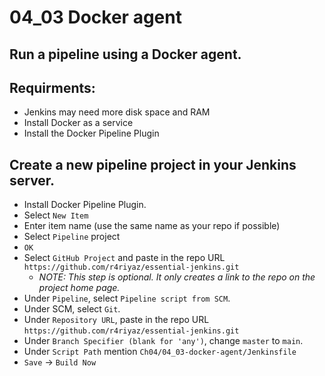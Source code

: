 # 04_03 Docker agent
## Run a pipeline using a Docker agent.
## Requirments:
  - Jenkins may need more disk space and RAM
  - Install Docker as a service
  - Install the Docker Pipeline Plugin

## Create a new pipeline project in your Jenkins server.
  - Install Docker Pipeline Plugin.
  - Select `New Item`
  - Enter item name (use the same name as your repo if possible)
  - Select `Pipeline` project
  - `OK`
  - Select `GitHub Project` and paste in the repo URL `https://github.com/r4riyaz/essential-jenkins.git`
    - *NOTE: This step is optional.  It only creates a link to the repo on the project home page.*
  - Under `Pipeline`, select `Pipeline script from SCM`.
  - Under SCM, select `Git`.
  - Under `Repository URL`, paste in the repo URL `https://github.com/r4riyaz/essential-jenkins.git`
  - Under `Branch Specifier (blank for 'any')`, change `master` to `main`.
  - Under `Script Path` mention `Ch04/04_03-docker-agent/Jenkinsfile`
  - `Save` &rarr; `Build Now`
